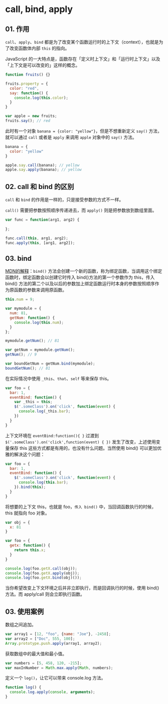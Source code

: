 # call, bind, apply

## 01. 作用
`call`、`apply`、`bind` 都是为了改变某个函数运行时的上下文（context），也就是为了改变函数体内部 `this` 的指向。

JavaScript 的一大特点是，函数存在「定义时上下文」和「运行时上下文」以及「上下文是可以改变的」这样的概念。

```js
function fruits() {}

fruits.property = {
  color: "red",
  say: function() {
    console.log(this.color);
  }
}

var apple = new fruits;
fruits.say(); // red
```

此时有一个对象 `banana = {color: "yellow"}`，但是不想重新定义 `say()` 方法，就可以通过 `call` 或者是 `apply` 来调用 `apple` 对象中的 `say()` 方法。

```js
banana = {
  color: "yellow"
}

apple.say.call(banana); // yellow
apple.say.apply(banana); // yellow
```

## 02. call 和 bind 的区别
`call` 和 `bind` 的作用是一样的，只是接受参数的方式不一样。

`call()` 需要把参数按照顺序传递进去，而 `apply()` 则是把参数放到数组里面。

```js
var func = function(arg1, arg2) {
  
};
```

```js
func.call(this, arg1, arg2);
func.apply(this, [arg1, arg2]);
```

## 03. bind
[MDN的解释](https://developer.mozilla.org/zh-CN/docs/Web/JavaScript/Reference/Global_Objects/Function/bind)：`bind()` 方法会创建一个新的函数，称为绑定函数，当调用这个绑定函数时，绑定函数会以创建它时传入 bind()方法的第一个参数作为 this，传入 bind() 方法的第二个以及以后的参数加上绑定函数运行时本身的参数按照顺序作为原函数的参数来调用原函数。

```js
this.num = 9;

var mymodule = {
  num: 81,
  getNum: function() {
    console.log(this.num);
  }
};

mymodule.getNum(); // 81

var getNum = mymodule.getNum();
getNum(); // 9

var boundGetNum = getNum.bind(mymodule);
boundGetNum(); // 81
```

在实际情况中使用 `_this`、`that`、`self` 等来保存 this。

```js
var foo = {
  bar: 1,
  eventBind: function() {
    var _this = this;
    $('.someClass').on('click', function(event) {
      console.log(_this.bar);
    })
  }
}
```

上下文环境在 `eventBind:function(){ }` 过渡到 `$('.someClass').on('click',function(event) { })` 发生了改变，上述使用变量保存 this 这些方式都是有用的，也没有什么问题。当然使用 bind() 可以更加优雅的解决这个问题：

```js
var foo = {
  bar: 1,
  eventBind: function() {
    $('.someClass').on('click', function(event) {
      console.log(this.bar);
    }).bind(this);
  }
}
```

将想要的上下文 this，也就是 foo，`传入 bind()` 中，当回调函数执行的时候，this 就指向 foo 对象。

```js
var obj = {
  x: 81
}

var foo = {
  getx: function() {
    return this.x;
  }
}

console.log(foo.getX.call(obj));
console.log(foo.getX.apply(obj));
console.log(foo.getX.bind(obj)());
```

当你希望改变上下文环境之后并非立即执行，而是回调执行的时候，使用 bind() 方法。而 apply/call 则会立即执行函数。

## 03. 使用案例
数组之间追加。

```js
var array1 = [12, "foo", {name: "Joe"}, -2458];
var array2 = ["Doc", 555, 100];
Array.prototype.push.apply(array1, array2);
```

获取数组中的最大值和最小值。
  
```js
var numbers = [5, 458, 120, -215];
var maxInNumber = Math.max.apply(Math, numbers);
```

定义一个 `log()`，让它可以带来 console.log 方法。

```js
function log() {
  console.log.apply(console, arguments);
}
```